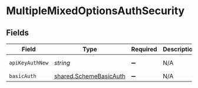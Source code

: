 # MultipleMixedOptionsAuthSecurity


## Fields

| Field                                                                   | Type                                                                    | Required                                                                | Description                                                             | Example                                                                 |
| ----------------------------------------------------------------------- | ----------------------------------------------------------------------- | ----------------------------------------------------------------------- | ----------------------------------------------------------------------- | ----------------------------------------------------------------------- |
| `apiKeyAuthNew`                                                         | *string*                                                                | :heavy_minus_sign:                                                      | N/A                                                                     | Token <YOUR_API_KEY>                                                    |
| `basicAuth`                                                             | [shared.SchemeBasicAuth](../../../sdk/models/shared/schemebasicauth.md) | :heavy_minus_sign:                                                      | N/A                                                                     |                                                                         |